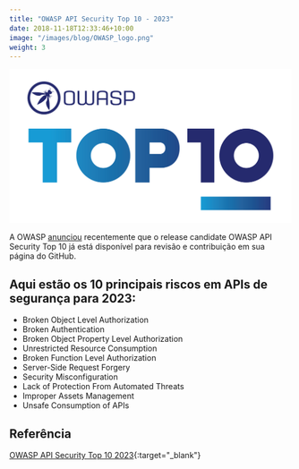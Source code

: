 ```yaml
---
title: "OWASP API Security Top 10 - 2023"
date: 2018-11-18T12:33:46+10:00
image: "/images/blog/OWASP_logo.png"
weight: 3
---
```


![OWASP](/images/blog/OWASP_logo.png)

A OWASP [anunciou](https://owasp.org/www-project-api-security/announcements/2023/02/api-top10-2023rc) recentemente que o release candidate OWASP API Security Top 10 já está disponível para revisão e contribuição em sua página do GitHub. 

## Aqui estão os 10 principais riscos em APIs de segurança para 2023:

- Broken Object Level Authorization
- Broken Authentication
- Broken Object Property Level Authorization
- Unrestricted Resource Consumption
- Broken Function Level Authorization
- Server-Side Request Forgery
- Security Misconfiguration
- Lack of Protection From Automated Threats
- Improper Assets Management
- Unsafe Consumption of APIs


## Referência
[OWASP API Security Top 10 2023](https://owasp.org/www-project-api-security/){:target="_blank"}